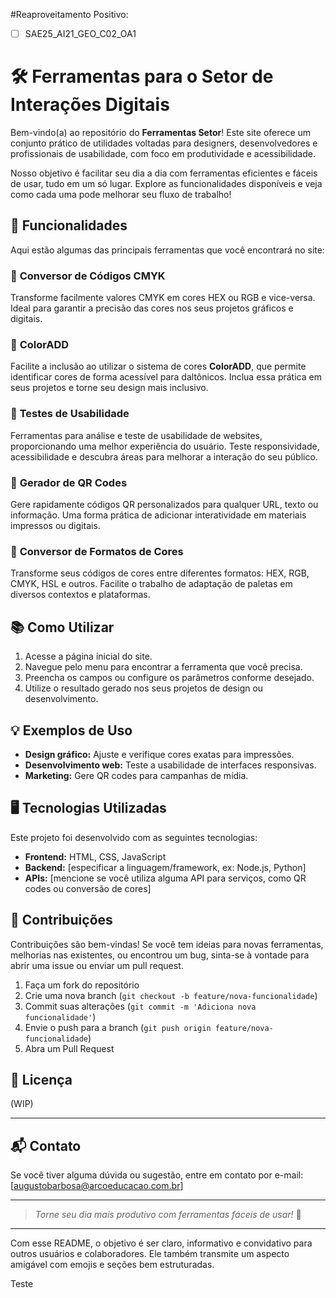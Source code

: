 #Reaproveitamento Positivo:

-[ ] SAE25_AI21_GEO_C02_OA1

# 🛠️ Ferramentas para o Setor de Interações Digitais

Bem-vindo(a) ao repositório do **Ferramentas Setor**! Este site oferece um conjunto prático de utilidades voltadas para designers, desenvolvedores e profissionais de usabilidade, com foco em produtividade e acessibilidade.

Nosso objetivo é facilitar seu dia a dia com ferramentas eficientes e fáceis de usar, tudo em um só lugar. Explore as funcionalidades disponíveis e veja como cada uma pode melhorar seu fluxo de trabalho!

## 🚀 Funcionalidades

Aqui estão algumas das principais ferramentas que você encontrará no site:

### 🎨 **Conversor de Códigos CMYK**

Transforme facilmente valores CMYK em cores HEX ou RGB e vice-versa. Ideal para garantir a precisão das cores nos seus projetos gráficos e digitais.

### 🎨 **ColorADD**

Facilite a inclusão ao utilizar o sistema de cores **ColorADD**, que permite identificar cores de forma acessível para daltônicos. Inclua essa prática em seus projetos e torne seu design mais inclusivo.

### 📱 **Testes de Usabilidade**

Ferramentas para análise e teste de usabilidade de websites, proporcionando uma melhor experiência do usuário. Teste responsividade, acessibilidade e descubra áreas para melhorar a interação do seu público.

### 📲 **Gerador de QR Codes**

Gere rapidamente códigos QR personalizados para qualquer URL, texto ou informação. Uma forma prática de adicionar interatividade em materiais impressos ou digitais.

### 🎨 **Conversor de Formatos de Cores**

Transforme seus códigos de cores entre diferentes formatos: HEX, RGB, CMYK, HSL e outros. Facilite o trabalho de adaptação de paletas em diversos contextos e plataformas.

## 📚 Como Utilizar

1. Acesse a página inicial do site.
2. Navegue pelo menu para encontrar a ferramenta que você precisa.
3. Preencha os campos ou configure os parâmetros conforme desejado.
4. Utilize o resultado gerado nos seus projetos de design ou desenvolvimento.

## 💡 Exemplos de Uso

- **Design gráfico:** Ajuste e verifique cores exatas para impressões.
- **Desenvolvimento web:** Teste a usabilidade de interfaces responsivas.
- **Marketing:** Gere QR codes para campanhas de mídia.

## 🖥️ Tecnologias Utilizadas

Este projeto foi desenvolvido com as seguintes tecnologias:

- **Frontend:** HTML, CSS, JavaScript
- **Backend:** [especificar a linguagem/framework, ex: Node.js, Python]
- **APIs:** [mencione se você utiliza alguma API para serviços, como QR codes ou conversão de cores]

## 🤝 Contribuições

Contribuições são bem-vindas! Se você tem ideias para novas ferramentas, melhorias nas existentes, ou encontrou um bug, sinta-se à vontade para abrir uma issue ou enviar um pull request.

1. Faça um fork do repositório
2. Crie uma nova branch (`git checkout -b feature/nova-funcionalidade`)
3. Commit suas alterações (`git commit -m 'Adiciona nova funcionalidade'`)
4. Envie o push para a branch (`git push origin feature/nova-funcionalidade`)
5. Abra um Pull Request

## 📄 Licença

(WIP)

---

## 📬 Contato

Se você tiver alguma dúvida ou sugestão, entre em contato por e-mail: [augustobarbosa@arcoeducacao.com.br]

---

> _Torne seu dia mais produtivo com ferramentas fáceis de usar!_ 🌟

---

Com esse README, o objetivo é ser claro, informativo e convidativo para outros usuários e colaboradores. Ele também transmite um aspecto amigável com emojis e seções bem estruturadas.

Teste
